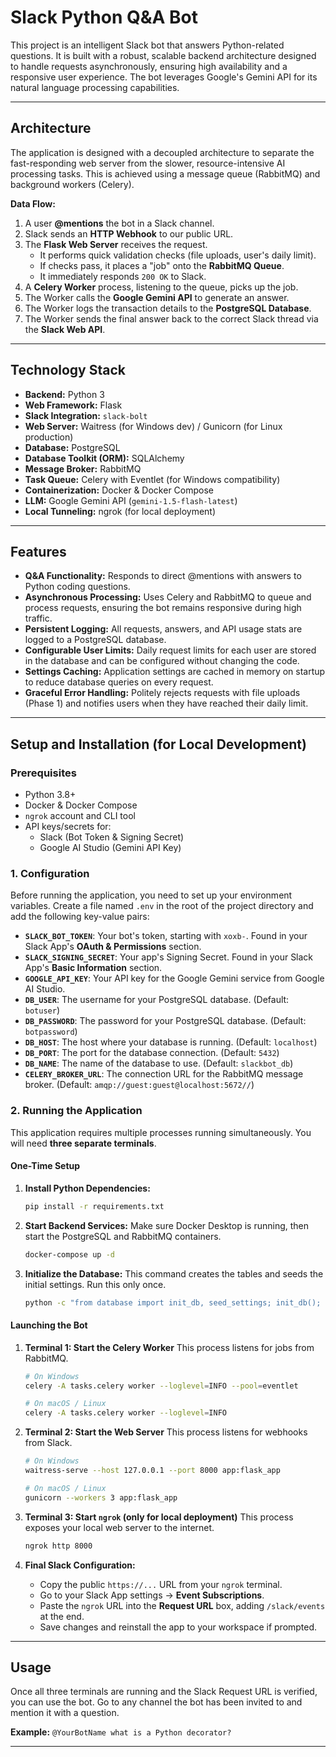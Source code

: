 # Slack Python Q&A Bot

This project is an intelligent Slack bot that answers Python-related questions. It is built with a robust, scalable backend architecture designed to handle requests asynchronously, ensuring high availability and a responsive user experience. The bot leverages Google's Gemini API for its natural language processing capabilities.

---

## Architecture

The application is designed with a decoupled architecture to separate the fast-responding web server from the slower, resource-intensive AI processing tasks. This is achieved using a message queue (RabbitMQ) and background workers (Celery).

**Data Flow:**
1.  A user **@mentions** the bot in a Slack channel.
2.  Slack sends an **HTTP Webhook** to our public URL.
3.  The **Flask Web Server** receives the request.
    * It performs quick validation checks (file uploads, user's daily limit).
    * If checks pass, it places a "job" onto the **RabbitMQ Queue**.
    * It immediately responds `200 OK` to Slack.
4.  A **Celery Worker** process, listening to the queue, picks up the job.
5.  The Worker calls the **Google Gemini API** to generate an answer.
6.  The Worker logs the transaction details to the **PostgreSQL Database**.
7.  The Worker sends the final answer back to the correct Slack thread via the **Slack Web API**.


---

## Technology Stack

* **Backend:** Python 3
* **Web Framework:** Flask
* **Slack Integration:** `slack-bolt`
* **Web Server:** Waitress (for Windows dev) / Gunicorn (for Linux production)
* **Database:** PostgreSQL
* **Database Toolkit (ORM):** SQLAlchemy
* **Message Broker:** RabbitMQ
* **Task Queue:** Celery with Eventlet (for Windows compatibility)
* **Containerization:** Docker & Docker Compose
* **LLM:** Google Gemini API (`gemini-1.5-flash-latest`)
* **Local Tunneling:** ngrok (for local deployment)

---

## Features

* **Q&A Functionality:** Responds to direct @mentions with answers to Python coding questions.
* **Asynchronous Processing:** Uses Celery and RabbitMQ to queue and process requests, ensuring the bot remains responsive during high traffic.
* **Persistent Logging:** All requests, answers, and API usage stats are logged to a PostgreSQL database.
* **Configurable User Limits:** Daily request limits for each user are stored in the database and can be configured without changing the code.
* **Settings Caching:** Application settings are cached in memory on startup to reduce database queries on every request.
* **Graceful Error Handling:** Politely rejects requests with file uploads (Phase 1) and notifies users when they have reached their daily limit.

---

## Setup and Installation (for Local Development)

### Prerequisites

* Python 3.8+
* Docker & Docker Compose
* `ngrok` account and CLI tool
* API keys/secrets for:
    * Slack (Bot Token & Signing Secret)
    * Google AI Studio (Gemini API Key)

### 1. Configuration

Before running the application, you need to set up your environment variables. Create a file named `.env` in the root of the project directory and add the following key-value pairs:

* **`SLACK_BOT_TOKEN`**: Your bot's token, starting with `xoxb-`. Found in your Slack App's **OAuth & Permissions** section.
* **`SLACK_SIGNING_SECRET`**: Your app's Signing Secret. Found in your Slack App's **Basic Information** section.
* **`GOOGLE_API_KEY`**: Your API key for the Google Gemini service from Google AI Studio.
* **`DB_USER`**: The username for your PostgreSQL database. (Default: `botuser`)
* **`DB_PASSWORD`**: The password for your PostgreSQL database. (Default: `botpassword`)
* **`DB_HOST`**: The host where your database is running. (Default: `localhost`)
* **`DB_PORT`**: The port for the database connection. (Default: `5432`)
* **`DB_NAME`**: The name of the database to use. (Default: `slackbot_db`)
* **`CELERY_BROKER_URL`**: The connection URL for the RabbitMQ message broker. (Default: `amqp://guest:guest@localhost:5672//`)

### 2. Running the Application

This application requires multiple processes running simultaneously. You will need **three separate terminals**.

#### One-Time Setup

1.  **Install Python Dependencies:**
    ```bash
    pip install -r requirements.txt
    ```
2.  **Start Backend Services:** Make sure Docker Desktop is running, then start the PostgreSQL and RabbitMQ containers.
    ```bash
    docker-compose up -d
    ```
3.  **Initialize the Database:** This command creates the tables and seeds the initial settings. Run this only once.
    ```bash
    python -c "from database import init_db, seed_settings; init_db(); seed_settings()"
    ```

#### Launching the Bot

1.  **Terminal 1: Start the Celery Worker**
    This process listens for jobs from RabbitMQ.
    ```bash
    # On Windows
    celery -A tasks.celery worker --loglevel=INFO --pool=eventlet

    # On macOS / Linux
    celery -A tasks.celery worker --loglevel=INFO
    ```

2.  **Terminal 2: Start the Web Server**
    This process listens for webhooks from Slack.
    ```bash
    # On Windows
    waitress-serve --host 127.0.0.1 --port 8000 app:flask_app

    # On macOS / Linux
    gunicorn --workers 3 app:flask_app
    ```

3.  **Terminal 3: Start `ngrok` (only for local deployment)**
    This process exposes your local web server to the internet.
    ```bash
    ngrok http 8000
    ```
4.  **Final Slack Configuration:**
    * Copy the public `https://...` URL from your `ngrok` terminal.
    * Go to your Slack App settings -> **Event Subscriptions**.
    * Paste the `ngrok` URL into the **Request URL** box, adding `/slack/events` at the end.
    * Save changes and reinstall the app to your workspace if prompted.

---

## Usage

Once all three terminals are running and the Slack Request URL is verified, you can use the bot. Go to any channel the bot has been invited to and mention it with a question.

**Example:**
`@YourBotName what is a Python decorator?`

---
